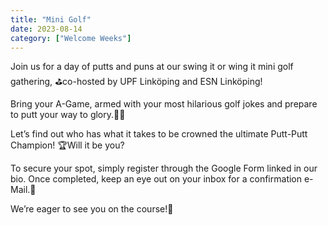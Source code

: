```yaml
---
title: "Mini Golf"
date: 2023-08-14
category: ["Welcome Weeks"]
---
```

Join us for a day of putts and puns at our swing it or wing it mini golf gathering, ⛳️co-hosted by UPF Linköping and ESN Linköping!

Bring your A-Game, armed with your most hilarious golf jokes and prepare to putt your way to glory.🏌🏾

Let’s find out who has what it takes to be crowned the ultimate Putt-Putt Champion! 🏆Will it be you?

To secure your spot, simply register through the Google Form linked in our bio. Once completed, keep an eye out on your inbox for a confirmation e-Mail.📩

We’re eager to see you on the course!🙌